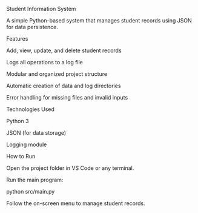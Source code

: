 Student Information System

A simple Python-based system that manages student records using JSON for data persistence.

Features

Add, view, update, and delete student records

Logs all operations to a log file

Modular and organized project structure

Automatic creation of data and log directories

Error handling for missing files and invalid inputs

Technologies Used

Python 3

JSON (for data storage)

Logging module

How to Run

Open the project folder in VS Code or any terminal.

Run the main program:

python src/main.py


Follow the on-screen menu to manage student records.